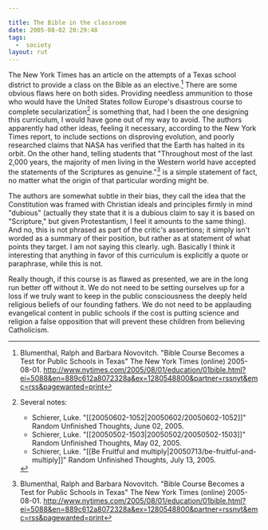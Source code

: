 ```yaml
---

title: The Bible in the classroom 
date: 2005-08-02 20:29:48 
tags:
  -  society
layout: rut
---
```


The New York Times has an article on the attempts of a Texas school district to
provide a class on the Bible as an elective.[^1]  There are some obvious flaws
here on both sides.  Providing needless ammunition to those who would have the
United States follow Europe's disastrous course to complete secularization[^2]
is something that, had I been the one designing this curriculum, I would have
gone out of my way to avoid.  The authors apparently had other ideas, feeling it
necessary, according to the New York Times report, to include sections on
disproving evolution, and poorly researched claims that NASA has verified that
the Earth has halted in its orbit.  On the other hand, telling students that
"Throughout most of the last 2,000 years, the majority of men living in the
Western world have accepted the statements of the Scriptures as genuine."[^3] is
a simple statement of fact, no matter what the origin of that particular wording
might be.

The authors are somewhat subtle in their bias, they call the idea that the
Constitution was framed with Christian ideals and principles firmly in mind
"dubious" (actually they state that it is a dubious claim to say it is based on
"Scripture," but given Protestantism, I feel it amounts to the same thing).  And
no, this is not phrased as part of the critic's assertions; it simply isn't
worded as a summary of their position, but rather as at statement of what points
they target.  I am not saying this clearly. ugh. Basically I think it
interesting that anything in favor of this curriculum is explicitly a quote or
paraphrase, while this is not.

Really though, if this course is as flawed as presented, we are in the long run
better off without it.  We do not need to be setting ourselves up for a loss if
we truly want to keep in the public consciousness the deeply held religious
beliefs of our founding fathers.  We do not need to be applauding evangelical
content in public schools if the cost is putting science and religion a false
opposition that will prevent these children from believing Catholicism.

[^1]: Blumenthal, Ralph and Barbara Novovitch.  "Bible Course Becomes
    a Test for Public Schools in Texas" The New York Times (online) 2005-08-01.
    <http://www.nytimes.com/2005/08/01/education/01bible.html?ei=5088&en=889c612a8072328a&ex=1280548800&partner=rssnyt&emc=rss&pagewanted=print>

[^2]: Several notes:
    * Schierer, Luke.  "[[20050602-1052|20050602/20050602-1052]]" Random Unfinished Thoughts, June 02, 2005. 
    * Schierer, Luke. "[[20050502-1503|20050502/20050502-1503]]" Random Unfinished Thoughts, May 02, 2005. 
    * Schierer, Luke.  "[[Be Fruitful and multiply|20050713/be-fruitful-and-multiply]]" Random Unfinished Thoughts, July 13, 2005. 

[^3]: Blumenthal, Ralph and Barbara Novovitch.  "Bible Course Becomes
    a Test for Public Schools in Texas" The New York Times (online) 2005-08-01.
    <http://www.nytimes.com/2005/08/01/education/01bible.html?ei=5088&en=889c612a8072328a&ex=1280548800&partner=rssnyt&emc=rss&pagewanted=print>

